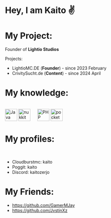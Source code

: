 <h1 align>Hey, I am Kaito ✌</h1>

###

# My Project:

Founder of **Lightio Studios**

Projects:
- LightioMC.DE (**Founder**) - since 2023 February
- CrivitySucht.de (**Content**) - since 2024 April

<h1 align> My knowledge: </h1>
<br clear="both">

<div align>
  
<img src="https://cdn.jsdelivr.net/gh/devicons/devicon/icons/java/java-original.svg" height="40" alt="Java logo" />
<img src="https://avatars.githubusercontent.com/u/12780190?s=200&v=4" height="40" alt="nukkit" />
<img width="15" />
<img src="https://cdn.jsdelivr.net/gh/devicons/devicon/icons/php/php-original.svg" height="40" alt="PHP logo" />
<img src="https://avatars.githubusercontent.com/u/22548559?s=200&v=4" height="40" alt="pocketmine" />


</div>

###
<h1 align> My profiles: </h1>
<br clear="both">

- Cloudburstmc: kaito
- Poggit: kaito
- Discord: kaitozerjo

###


# My Friends:
- https://github.com/GamerMJay
- https://github.com/JvstinXz
